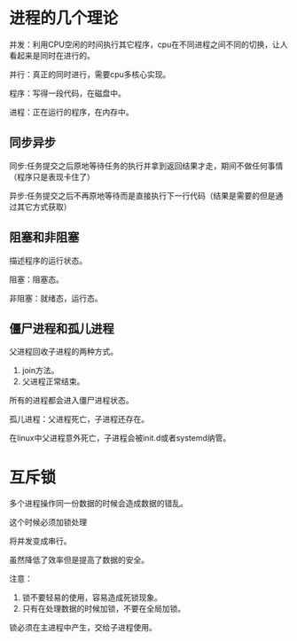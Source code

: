 # 进程的几个理论

并发：利用CPU空闲的时间执行其它程序，cpu在不同进程之间不同的切换，让人看起来是同时在进行的。

并行：真正的同时进行，需要cpu多核心实现。



程序：写得一段代码，在磁盘中。

进程：正在运行的程序，在内存中。

## 同步异步

同步:任务提交之后原地等待任务的执行并拿到返回结果才走，期间不做任何事情（程序只是表现卡住了） 

异步:任务提交之后不再原地等待而是直接执行下一行代码（结果是需要的但是通过其它方式获取）

## 阻塞和非阻塞

描述程序的运行状态。 

阻塞：阻塞态。

非阻塞：就绪态，运行态。

## 僵尸进程和孤儿进程

父进程回收子进程的两种方式。

1. join方法。
2. 父进程正常结束。

所有的进程都会进入僵尸进程状态。

孤儿进程：父进程死亡，子进程还存在。

在linux中父进程意外死亡，子进程会被init.d或者systemd纳管。 

# 互斥锁

多个进程操作同一份数据的时候会造成数据的错乱。

这个时候必须加锁处理

将并发变成串行。

虽然降低了效率但是提高了数据的安全。

注意：

1. 锁不要轻易的使用，容易造成死锁现象。
2. 只有在处理数据的时候加锁，不要在全局加锁。

锁必须在主进程中产生，交给子进程使用。